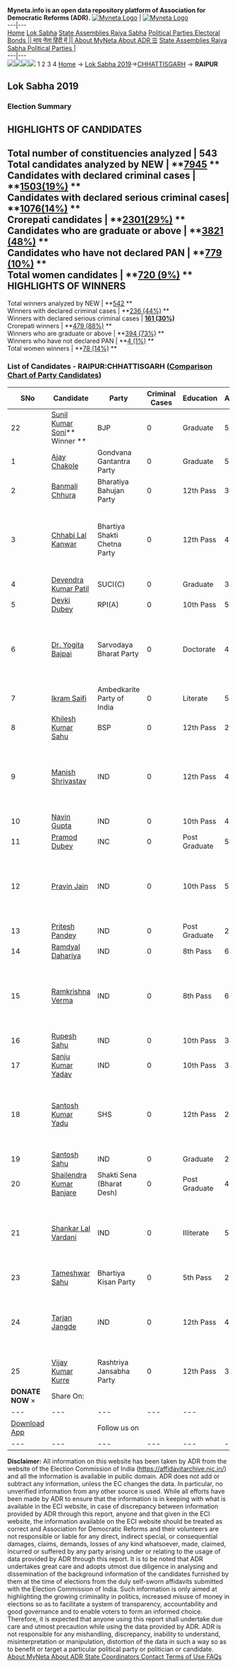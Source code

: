 **Myneta.info is an open data repository platform of Association for Democratic Reforms (ADR).**
[![Myneta Logo](https://www.myneta.info/lib/img/myneta-logo.png)](https://www.myneta.info/) | [![Myneta Logo](https://www.myneta.info/lib/img/adr-logo.png)](https://adrindia.org)  
---|---  
[Home](https://www.myneta.info/) [Lok Sabha](https://www.myneta.info/#ls "Lok Sabha") [ State Assemblies ](https://www.myneta.info/#sa "State Assemblies") [Rajya Sabha](https://www.myneta.info/#rs "Rajya Sabha") [Political Parties ](https://www.myneta.info/party "Political Parties") [ Electoral Bonds ](https://www.myneta.info/electoral_bonds "Electoral Bonds") [ || माय नेता हिंदी में || ](https://translate.google.co.in/translate?prev=hp&hl=en&js=y&u=www.myneta.info&sl=en&tl=hi&history_state0=) [ About MyNeta ](https://adrindia.org/content/about-myneta) [ About ADR ](https://adrindia.org/about-adr/who-we-are) [☰](javascript:void\(0\))
[ State Assemblies ](https://www.myneta.info/#sa "State Assemblies") [ Rajya Sabha ](https://www.myneta.info/#rs "Rajya Sabha") [ Political Parties ](https://www.myneta.info/party "Political Parties")
|   
---|---  
![](https://www.myneta.info/lib/img/banner/banner-1.png)![](https://www.myneta.info/lib/img/banner/banner-2.png)![](https://www.myneta.info/lib/img/banner/banner-3.png)![](https://www.myneta.info/lib/img/banner/banner-4.png)
1  2  3  4 
[Home](https://www.myneta.info/) → [Lok Sabha 2019](https://www.myneta.info/LokSabha2019/)→[CHHATTISGARH](https://www.myneta.info/LokSabha2019/index.php?action=show_constituencies&state_id=59) → **RAIPUR**
### 
## Lok Sabha 2019
###  Election Summary 
HIGHLIGHTS OF CANDIDATES  
---  
Total number of constituencies analyzed |  543   
Total candidates analyzed by NEW | **[7945](https://www.myneta.info/LokSabha2019/index.php?action=summary&subAction=candidates_analyzed&sort=candidate#summary) **  
Candidates with declared criminal cases | **[1503(19%)](https://www.myneta.info/LokSabha2019/index.php?action=summary&subAction=crime&sort=candidate#summary) **  
Candidates with declared serious criminal cases| **[1076(14%)](https://www.myneta.info/LokSabha2019/index.php?action=summary&subAction=serious_crime&sort=candidate#summary) **  
Crorepati candidates | **[2301(29%)](https://www.myneta.info/LokSabha2019/index.php?action=summary&subAction=crorepati&sort=candidate#summary) **  
Candidates who are graduate or above | **[3821 (48%)](https://www.myneta.info/LokSabha2019/index.php?action=summary&subAction=education&sort=candidate#summary) **  
Candidates who have not declared PAN | **[779 (10%)](https://www.myneta.info/LokSabha2019/index.php?action=summary&subAction=without_pan&sort=candidate#summary) **  
Total women candidates | **[720 (9%)](https://www.myneta.info/LokSabha2019/index.php?action=summary&subAction=women_candidate&sort=candidate#summary) **  
HIGHLIGHTS OF WINNERS  
---  
Total winners analyzed by NEW | **[542](https://www.myneta.info/LokSabha2019/index.php?action=summary&subAction=winner_analyzed&sort=candidate#summary) **  
Winners with declared criminal cases | **[236 (44%)](https://www.myneta.info/LokSabha2019/index.php?action=summary&subAction=winner_crime&sort=candidate#summary) **  
Winners with declared serious criminal cases | **[161 (30%)](https://www.myneta.info/LokSabha2019/index.php?action=summary&subAction=winner_serious_crime&sort=candidate#summary)**  
Crorepati winners | **[479 (88%)](https://www.myneta.info/LokSabha2019/index.php?action=summary&subAction=winner_crorepati&sort=candidate#summary) **  
Winners who are graduate or above | **[394 (73%)](https://www.myneta.info/LokSabha2019/index.php?action=summary&subAction=winner_education&sort=candidate#summary) **  
Winners who have not declared PAN | **[4 (1%)](https://www.myneta.info/LokSabha2019/index.php?action=summary&subAction=winner_without_pan&sort=candidate#summary) **  
Total women winners | **[78 (14%)](https://www.myneta.info/LokSabha2019/index.php?action=summary&subAction=winner_women&sort=candidate#summary) **  
### List of Candidates - RAIPUR:CHHATTISGARH ([Comparison Chart of Party Candidates](https://www.myneta.info/LokSabha2019/comparisonchart.php?constituency_id=530))
SNo | Candidate| Party| Criminal Cases| Education| Age| Total Assets| Liabilities  
---|---|---|---|---|---|---|---  
22  | [Sunil Kumar Soni](https://www.myneta.info/LokSabha2019/candidate.php?candidate_id=7502)** Winner ** | BJP | 0 | Graduate| 57 | Rs 4,60,68,126 ~ 4 Crore+ | Rs 24,82,214 ~ 24 Lacs+  
1  | [Ajay Chakole](https://www.myneta.info/LokSabha2019/candidate.php?candidate_id=8202) | Gondvana Gantantra Party | 0 | Graduate| 50 | Rs 3,59,14,112 ~ 3 Crore+ | Rs 0 ~   
2  | [Banmali Chhura](https://www.myneta.info/LokSabha2019/candidate.php?candidate_id=7815) | Bharatiya Bahujan Party | 0 | 12th Pass| 36 | Rs 2,28,300 ~ 2 Lacs+ | Rs 55,500 ~ 55 Thou+  
3  | [Chhabi Lal Kanwar](https://www.myneta.info/LokSabha2019/candidate.php?candidate_id=8198) | Bhartiya Shakti Chetna Party | 0 | 12th Pass| 40 | ![](https://myneta.info/image_v2.php?myneta_folder=LokSabha2019&candidate_id=8198&col=ta) | ![](https://myneta.info/image_v2.php?myneta_folder=LokSabha2019&candidate_id=8198&col=lia)  
4  | [Devendra Kumar Patil](https://www.myneta.info/LokSabha2019/candidate.php?candidate_id=7500) | SUCI(C) | 0 | Graduate| 37 | Rs 24,000 ~ 24 Thou+ | Rs 0 ~   
5  | [Devki Dubey](https://www.myneta.info/LokSabha2019/candidate.php?candidate_id=7819) | RPI(A) | 0 | 10th Pass| 51 | Rs 34,50,000 ~ 34 Lacs+ | Rs 10,00,000 ~ 10 Lacs+  
6  | [Dr. Yogita Bajpai](https://www.myneta.info/LokSabha2019/candidate.php?candidate_id=8197) | Sarvodaya Bharat Party | 0 | Doctorate| 49 | ![](https://myneta.info/image_v2.php?myneta_folder=LokSabha2019&candidate_id=8197&col=ta) | ![](https://myneta.info/image_v2.php?myneta_folder=LokSabha2019&candidate_id=8197&col=lia)  
7  | [Ikram Saifi](https://www.myneta.info/LokSabha2019/candidate.php?candidate_id=7821) | Ambedkarite Party of India | 0 | Literate| 52 | Rs 6,00,00,000 ~ 6 Crore+ | Rs 70,00,000 ~ 70 Lacs+  
8  | [Khilesh Kumar Sahu](https://www.myneta.info/LokSabha2019/candidate.php?candidate_id=8199) | BSP | 0 | 12th Pass| 29 | Rs 54,85,100 ~ 54 Lacs+ | Rs 17,46,536 ~ 17 Lacs+  
9  | [Manish Shrivastav](https://www.myneta.info/LokSabha2019/candidate.php?candidate_id=9492) | IND | 0 | 12th Pass| 45 | ![](https://myneta.info/image_v2.php?myneta_folder=LokSabha2019&candidate_id=9492&col=ta) | ![](https://myneta.info/image_v2.php?myneta_folder=LokSabha2019&candidate_id=9492&col=lia)  
10  | [Navin Gupta](https://www.myneta.info/LokSabha2019/candidate.php?candidate_id=9496) | IND | 0 | 10th Pass| 47 | Rs 7,13,74,199 ~ 7 Crore+ | Rs 2,06,58,188 ~ 2 Crore+  
11  | [Pramod Dubey](https://www.myneta.info/LokSabha2019/candidate.php?candidate_id=7501) | INC | 0 | Post Graduate| 53 | Rs 6,46,82,454 ~ 6 Crore+ | Rs 76,05,574 ~ 76 Lacs+  
12  | [Pravin Jain](https://www.myneta.info/LokSabha2019/candidate.php?candidate_id=8196) | IND | 0 | 10th Pass| 54 | ![](https://myneta.info/image_v2.php?myneta_folder=LokSabha2019&candidate_id=8196&col=ta) | ![](https://myneta.info/image_v2.php?myneta_folder=LokSabha2019&candidate_id=8196&col=lia)  
13  | [Pritesh Pandey](https://www.myneta.info/LokSabha2019/candidate.php?candidate_id=7820) | IND | 0 | Post Graduate| 25 | Rs 3,83,800 ~ 3 Lacs+ | Rs 0 ~   
14  | [Ramdyal Dahariya](https://www.myneta.info/LokSabha2019/candidate.php?candidate_id=9494) | IND | 0 | 8th Pass| 60 | Rs 20,69,118 ~ 20 Lacs+ | Rs 0 ~   
15  | [Ramkrishna Verma](https://www.myneta.info/LokSabha2019/candidate.php?candidate_id=8201) | IND | 0 | 8th Pass| 60 | ![](https://myneta.info/image_v2.php?myneta_folder=LokSabha2019&candidate_id=8201&col=ta) | ![](https://myneta.info/image_v2.php?myneta_folder=LokSabha2019&candidate_id=8201&col=lia)  
16  | [Rupesh Sahu](https://www.myneta.info/LokSabha2019/candidate.php?candidate_id=7503) | IND | 0 | 10th Pass| 38 | Rs 2,02,000 ~ 2 Lacs+ | Rs 0 ~   
17  | [Sanju Kumar Yadav](https://www.myneta.info/LokSabha2019/candidate.php?candidate_id=7816) | IND | 0 | 10th Pass| 35 | Rs 22,131 ~ 22 Thou+ | Rs 0 ~   
18  | [Santosh Kumar Yadu](https://www.myneta.info/LokSabha2019/candidate.php?candidate_id=7822) | SHS | 0 | 12th Pass| 29 | ![](https://myneta.info/image_v2.php?myneta_folder=LokSabha2019&candidate_id=7822&col=ta) | ![](https://myneta.info/image_v2.php?myneta_folder=LokSabha2019&candidate_id=7822&col=lia)  
19  | [Santosh Sahu](https://www.myneta.info/LokSabha2019/candidate.php?candidate_id=9493) | IND | 0 | Graduate| 29 | Rs 10,26,580 ~ 10 Lacs+ | Rs 10,45,000 ~ 10 Lacs+  
20  | [Shailendra Kumar Banjare](https://www.myneta.info/LokSabha2019/candidate.php?candidate_id=7817) | Shakti Sena (Bharat Desh) | 0 | Post Graduate| 42 | Rs 60,98,36,000 ~ 60 Crore+ | Rs 46,75,000 ~ 46 Lacs+  
21  | [Shankar Lal Vardani](https://www.myneta.info/LokSabha2019/candidate.php?candidate_id=8203) | IND | 0 | Illiterate| 54 | ![](https://myneta.info/image_v2.php?myneta_folder=LokSabha2019&candidate_id=8203&col=ta) | ![](https://myneta.info/image_v2.php?myneta_folder=LokSabha2019&candidate_id=8203&col=lia)  
23  | [Tameshwar Sahu](https://www.myneta.info/LokSabha2019/candidate.php?candidate_id=7818) | Bhartiya Kisan Party | 0 | 5th Pass| 28 | Rs 34,69,500 ~ 34 Lacs+ | Rs 90,000 ~ 90 Thou+  
24  | [Tarjan Jangde](https://www.myneta.info/LokSabha2019/candidate.php?candidate_id=8200) | IND | 0 | 12th Pass| 48 | ![](https://myneta.info/image_v2.php?myneta_folder=LokSabha2019&candidate_id=8200&col=ta) | ![](https://myneta.info/image_v2.php?myneta_folder=LokSabha2019&candidate_id=8200&col=lia)  
25  | [Vijay Kumar Kurre](https://www.myneta.info/LokSabha2019/candidate.php?candidate_id=9495) | Rashtriya Jansabha Party | 0 | 12th Pass| 36 | Rs 5,18,400 ~ 5 Lacs+ | Rs 1,60,000 ~ 1 Lacs+  
|  **DONATE NOW** × |  Share On:  | [](https://api.whatsapp.com/send?text=https%3A%2F%2Fmyneta.info%2Fpunjab2022%2Findex.php%3Faction%3Dshow_constituencies%26state_id%3D19) | [](https://www.facebook.com/sharer/sharer.php?u=https%3A%2F%2Fmyneta.info%2Fpunjab2022%2Findex.php%3Faction%3Dshow_constituencies%26state_id%3D19) | [](https://twitter.com/share?url=https%3A%2F%2Fmyneta.info%2Fpunjab2022%2Findex.php%3Faction%3Dshow_constituencies%26state_id%3D19)  
---|---|---|---|---  
| [ Download App ](https://play.google.com/store/apps/details?id=com.webrosoft.myneta1&pcampaignid=pcampaignidMKT-Other-global-all-co-prtnr-py-PartBadge-Mar2515-1) | [](https://play.google.com/store/apps/details?id=com.webrosoft.myneta1&pcampaignid=pcampaignidMKT-Other-global-all-co-prtnr-py-PartBadge-Mar2515-1) |  Follow us on  | [](https://www.facebook.com/adrindia.org/) | [](https://twitter.com/adrspeaks) | [](https://groups.google.com/g/national-election-watch?hl=en&pli=1) | [](https://www.instagram.com/adrspeaks/) | [](https://www.youtube.com/user/adrspeaks) | [](https://sharechat.com/profile/adrspeaks)  
---|---|---|---|---|---|---|---|---  
**Disclaimer:** All information on this website has been taken by ADR from the website of the Election Commission of India (https://affidavitarchive.nic.in/) and all the information is available in public domain. ADR does not add or subtract any information, unless the EC changes the data. In particular, no unverified information from any other source is used. While all efforts have been made by ADR to ensure that the information is in keeping with what is available in the ECI website, in case of discrepancy between information provided by ADR through this report, anyone and that given in the ECI website, the information available on the ECI website should be treated as correct and Association for Democratic Reforms and their volunteers are not responsible or liable for any direct, indirect special, or consequential damages, claims, demands, losses of any kind whatsoever, made, claimed, incurred or suffered by any party arising under or relating to the usage of data provided by ADR through this report. It is to be noted that ADR undertakes great care and adopts utmost due diligence in analysing and dissemination of the background information of the candidates furnished by them at the time of elections from the duly self-sworn affidavits submitted with the Election Commission of India. Such information is only aimed at highlighting the growing criminality in politics, increased misuse of money in elections so as to facilitate a system of transparency, accountability and good governance and to enable voters to form an informed choice. Therefore, it is expected that anyone using this report shall undertake due care and utmost precaution while using the data provided by ADR. ADR is not responsible for any mishandling, discrepancy, inability to understand, misinterpretation or manipulation, distortion of the data in such a way so as to benefit or target a particular political party or politician or candidate. 
[ About MyNeta ](https://adrindia.org/content/about-myneta) [ About ADR ](https://adrindia.org/about-adr/who-we-are) [ State Coordinators ](https://adrindia.org/about-adr/state-coordinators) [ Contact ](https://adrindia.org/contact-us) [ Terms of Use ](https://adrindia.org/content/adr-terms-use) [ FAQs ](https://adrindia.org/content/faqs)
